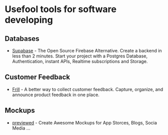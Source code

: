 # Usefool tools for software developing

## Databases
* [Supabase](https://supabase.com) - The Open Source Firebase Alternative. Create a backend in less than 2 minutes. Start your project with a Postgres Database, Authentication, instant APIs, Realtime subscriptions and Storage.


## Customer Feedback
  * [Frill](https://frill.co/) - A better way to collect customer feedback. Capture, organize, and announce product feedback in one place. 

## Mockups
  * [previewed](https://previewed.app/) - Create Awesome Mockups for App Storces, Blogs, Socia Media ...
